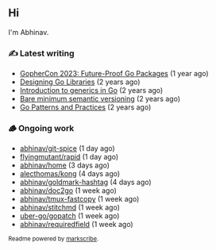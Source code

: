 ## Hi

I'm Abhinav.

### ✍️ Latest writing


- [GopherCon 2023: Future-Proof Go Packages](https://abhinavg.net/2023/09/27/future-proof-packages/) (1 year ago)
- [Designing Go Libraries](https://abhinavg.net/2022/12/06/designing-go-libraries/) (2 years ago)
- [Introduction to generics in Go](https://abhinavg.net/2022/11/23/generics-intro/) (2 years ago)
- [Bare minimum semantic versioning](https://abhinavg.net/2022/11/07/semver/) (2 years ago)
- [Go Patterns and Practices](https://abhinavg.net/2022/09/19/go-patterns-and-practices-talk/) (2 years ago)

### 🪵 Ongoing work


- [abhinav/git-spice](https://github.com/abhinav/git-spice) (1 day ago)
- [flyingmutant/rapid](https://github.com/flyingmutant/rapid) (1 day ago)
- [abhinav/home](https://github.com/abhinav/home) (3 days ago)
- [alecthomas/kong](https://github.com/alecthomas/kong) (4 days ago)
- [abhinav/goldmark-hashtag](https://github.com/abhinav/goldmark-hashtag) (4 days ago)
- [abhinav/doc2go](https://github.com/abhinav/doc2go) (1 week ago)
- [abhinav/tmux-fastcopy](https://github.com/abhinav/tmux-fastcopy) (1 week ago)
- [abhinav/stitchmd](https://github.com/abhinav/stitchmd) (1 week ago)
- [uber-go/gopatch](https://github.com/uber-go/gopatch) (1 week ago)
- [abhinav/requiredfield](https://github.com/abhinav/requiredfield) (1 week ago)

<sub>Readme powered by [markscribe](https://github.com/muesli/markscribe).</sub>
